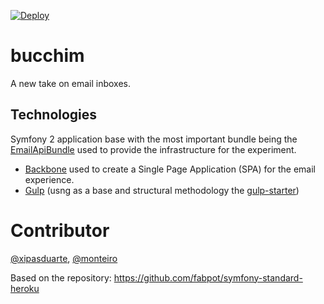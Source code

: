 [![Deploy](https://www.herokucdn.com/deploy/button.png)](https://heroku.com/deploy?template=https://github.com/xipasduarte/bucchim)

# bucchim
A new take on email inboxes.

## Technologies
Symfony 2 application base with the most important bundle being the [EmailApiBundle](https://github.com/monteiro/EmailApiBundle) used to provide the infrastructure for the experiment.
* [Backbone](http://backbonejs.org/) used to create a Single Page Application (SPA) for the email experience.
* [Gulp](http://gulpjs.com) (usng as a base and structural methodology the [gulp-starter](https://github.com/goblindegook/gulp-starter))

# Contributor
[@xipasduarte](https://github.com/xipasduarte), [@monteiro](https://monteiro.github.com)

Based on the repository: https://github.com/fabpot/symfony-standard-heroku
